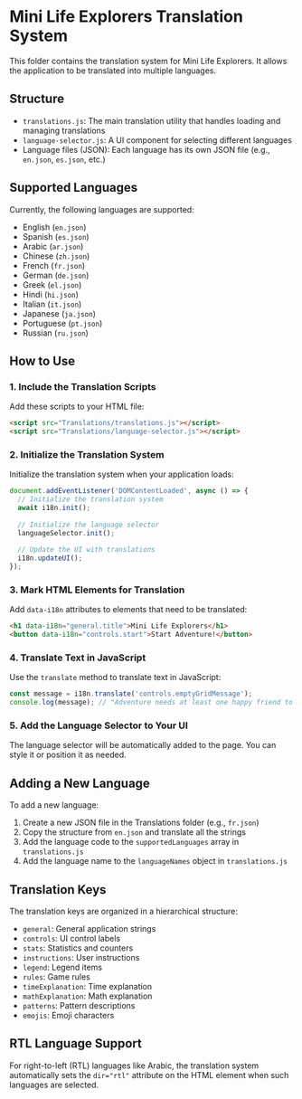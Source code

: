 # Mini Life Explorers Translation System

This folder contains the translation system for Mini Life Explorers. It allows the application to be translated into multiple languages.

## Structure

- `translations.js`: The main translation utility that handles loading and managing translations
- `language-selector.js`: A UI component for selecting different languages
- Language files (JSON): Each language has its own JSON file (e.g., `en.json`, `es.json`, etc.)

## Supported Languages

Currently, the following languages are supported:

- English (`en.json`)
- Spanish (`es.json`)
- Arabic (`ar.json`)
- Chinese (`zh.json`)
- French (`fr.json`)
- German (`de.json`)
- Greek (`el.json`)
- Hindi (`hi.json`)
- Italian (`it.json`)
- Japanese (`ja.json`)
- Portuguese (`pt.json`)
- Russian (`ru.json`)

## How to Use

### 1. Include the Translation Scripts

Add these scripts to your HTML file:

```html
<script src="Translations/translations.js"></script>
<script src="Translations/language-selector.js"></script>
```

### 2. Initialize the Translation System

Initialize the translation system when your application loads:

```javascript
document.addEventListener('DOMContentLoaded', async () => {
  // Initialize the translation system
  await i18n.init();
  
  // Initialize the language selector
  languageSelector.init();
  
  // Update the UI with translations
  i18n.updateUI();
});
```

### 3. Mark HTML Elements for Translation

Add `data-i18n` attributes to elements that need to be translated:

```html
<h1 data-i18n="general.title">Mini Life Explorers</h1>
<button data-i18n="controls.start">Start Adventure!</button>
```

### 4. Translate Text in JavaScript

Use the `translate` method to translate text in JavaScript:

```javascript
const message = i18n.translate('controls.emptyGridMessage');
console.log(message); // "Adventure needs at least one happy friend to start!"
```

### 5. Add the Language Selector to Your UI

The language selector will be automatically added to the page. You can style it or position it as needed.

## Adding a New Language

To add a new language:

1. Create a new JSON file in the Translations folder (e.g., `fr.json`)
2. Copy the structure from `en.json` and translate all the strings
3. Add the language code to the `supportedLanguages` array in `translations.js`
4. Add the language name to the `languageNames` object in `translations.js`

## Translation Keys

The translation keys are organized in a hierarchical structure:

- `general`: General application strings
- `controls`: UI control labels
- `stats`: Statistics and counters
- `instructions`: User instructions
- `legend`: Legend items
- `rules`: Game rules
- `timeExplanation`: Time explanation
- `mathExplanation`: Math explanation
- `patterns`: Pattern descriptions
- `emojis`: Emoji characters

## RTL Language Support

For right-to-left (RTL) languages like Arabic, the translation system automatically sets the `dir="rtl"` attribute on the HTML element when such languages are selected.